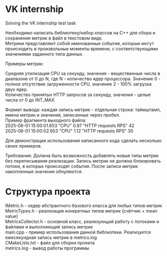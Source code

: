 # VK internship
Solving the VK internship test task

Необходимо написать библиотеку/набор классов на C++ для сбора и сохранения метрик в файл в текстовом виде.  
Метрики представляют собой именованные события, которые могут происходить в произвольные моменты времени, с соответствующими значениями заданного типа данных.

Примеры метрик:

Средняя утилизация CPU за секунду, значения - вещественные числа в диапазоне от 0 до N, где N - количество ядер процессора. Значение 0 - полное отсутствие загруженности CPU, значение 2 - 100% загрузка двух ядер.  
Количество принятых HTTP запросов за секунду, значения - целые числа от 0 до INT_MAX.

Формат вывода: каждая запись метрик - отдельная строка: таймштамп, имена метрик и значения, записанные через пробел.  
Пример фрагмента выходного файла:  
2025-06-01 15:00:01.653 "CPU" 0.97 "HTTP requests RPS" 42  
2025-06-01 15:00:02.653 "CPU" 1.12 "HTTP requests RPS" 30

Для демонстрации использования написанного кода сделать несколько своих примеров.

Требования:
Должна быть возможность добавлять новые типы метрик без переписывания реализации.
Запись метрик не должна блокировать потоки, в которых происходят события.
После записи метрик накопленные значения обнуляются.

# Структура проекта
IMetric.h - хедер абстрактного базового класса для любых типов метрик  
MetricTypes.h - реализация конкретных типов метрик (счётчик + mean value)  
MetricsCollector.h - основной класс, реализующий работу с потоками и файлами и выполняющий запись метрик  
main.cpp - пример использования данной библиотеки. Реализуется ежесекундная запись метрик в metrics.log  
CMakeLists.txt - файл для сборки проекта  
metrics.log - вывод работы программы  
